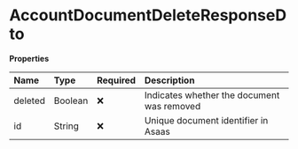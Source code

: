 # AccountDocumentDeleteResponseDto

**Properties**

| Name    | Type    | Required | Description                                |
| :------ | :------ | :------- | :----------------------------------------- |
| deleted | Boolean | ❌       | Indicates whether the document was removed |
| id      | String  | ❌       | Unique document identifier in Asaas        |

<!-- This file was generated by liblab | https://liblab.com/ -->
